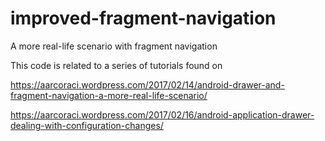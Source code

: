 # improved-fragment-navigation
A more real-life scenario with fragment navigation

This code is related to a series of tutorials found on

https://aarcoraci.wordpress.com/2017/02/14/android-drawer-and-fragment-navigation-a-more-real-life-scenario/

https://aarcoraci.wordpress.com/2017/02/16/android-application-drawer-dealing-with-configuration-changes/
